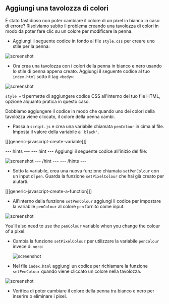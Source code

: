 ## Aggiungi una tavolozza di colori

È stato fastidioso non poter cambiare il colore di un pixel in bianco in caso di errore? Risolviamo subito il problema creando una tavolozza di colori in modo da poter fare clic su un colore per modificare la penna.

+ Aggiungi il seguente codice in fondo al file `style.css` per creare uno stile per la penna:

![screenshot](images/pixel-art-pen.png)

+ Ora crea una tavolozza con i colori della penna in bianco e nero usando lo stile di penna appena creato. Aggiungi il seguente codice al tuo ` index.html` sotto il tag `<body>`:

![screenshot](images/pixel-art-palette.png)

` style = ` ti permette di aggiungere codice CSS all'interno del tuo file HTML, opzione alquanto pratica in questo caso.

Dobbiamo aggiungere il codice in modo che quando uno dei colori della tavolozza viene cliccato, il colore della penna cambi.

+ Passa a `script.js` e crea una variabile chiamata `penColour` in cima al file. Imposta il valore della variabile a `'black'`.

[[[generic-javascript-create-variable]]]

\--- hints \--- \--- hint \--- Aggiungi il seguente codice all'inizio del file:

![screenshot](images/pixel-art-pencolour.png) \--- /hint \--- \--- /hints \---

+ Sotto la variabile, crea una nuova funzione chiamata `setPenColour` con un input di `pen`. Guarda la funzione `setPixelColour` che hai già creato per aiutarti.

[[[generic-javascript-create-a-function]]]

+ All'interno della funzione `setPenColour` aggiungi il codice per impostare la variabile `penColour` al colore `pen` fornito come input.

![screenshot](images/pixel-art-set-pen.png)

You'll also need to use the `penColour` variable when you change the colour of a pixel.

+ Cambia la funzione `setPixelColour` per utilizzare la variabile `penColour` invece di `nero`:
    
    ![screenshot](images/pixel-art-use-pen.png)

+ Nel file `index.html` aggiungi un codice per richiamare la funzione `setPenColour` quando viene cliccato un colore nella tavolozza.

![screenshot](images/pixel-art-palette-onclick.png)

+ Verifica di poter cambiare il colore della penna tra bianco e nero per inserire o eliminare i pixel.